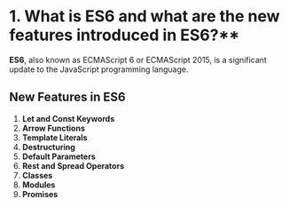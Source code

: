 # 1. What is ES6 and what are the new features introduced in ES6?**

**ES6**, also known as ECMAScript 6 or ECMAScript 2015, is a significant update to the JavaScript programming language.

## New Features in ES6

1. **Let and Const Keywords**
2. **Arrow Functions**
3. **Template Literals**
4. **Destructuring**
5. **Default Parameters**
6. **Rest and Spread Operators**
7. **Classes**
8. **Modules**
9. **Promises**

